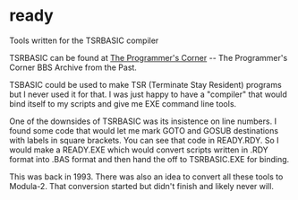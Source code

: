 # ready
Tools written for the TSRBASIC compiler

TSRBASIC can be found at [The Programmer's Corner](https://www.pcorner.com/list/BASIC/TSRBASIC.ZIP/INFO/) -- The Programmer's Corner BBS Archive from the Past.

TSBASIC could be used to make TSR (Terminate Stay Resident) programs but I never used it for that. I was just happy to have a "compiler" that would bind itself to my scripts and give me EXE command line tools.

One of the downsides of TSRBASIC was its insistence on line numbers. I found some code that would let me mark GOTO and GOSUB destinations with labels in square brackets. You can see that code in READY.RDY. So I would make a READY.EXE which would convert scripts written in .RDY format into .BAS format and then hand the off to TSRBASIC.EXE for binding.

This was back in 1993. There was also an idea to convert all these tools to Modula-2. That conversion started but didn't finish and likely never will.
